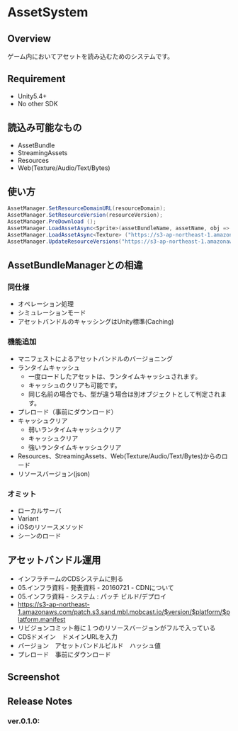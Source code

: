 AssetSystem
===

## Overview

ゲーム内においてアセットを読み込むためのシステムです。



## Requirement

* Unity5.4+
* No other SDK



## 読込み可能なもの

* AssetBundle
* StreamingAssets
* Resources
* Web(Texture/Audio/Text/Bytes)



## 使い方

```cs
AssetManager.SetResourceDomainURL(resourceDomain);
AssetManager.SetResourceVersion(resourceVersion);
AssetManager.PreDownload ();
AssetManager.LoadAssetAsync<Sprite>(assetBundleName, assetName, obj => image.sprite = obj);
AssetManager.LoadAssetAsync<Texture> ("https://s3-ap-northeast-1.amazonaws.com/patch.s3.sand.mbl.mobcast.io/image/shop/order/BNR_order_0000.png", img => rawimage.texture = img);
AssetManager.UpdateResourceVersions("https://s3-ap-northeast-1.amazonaws.com/patch.s3.sand.mbl.mobcast.io/deploy/history.json");
```

## AssetBundleManagerとの相違

### 同仕様
* オペレーション処理
* シミュレーションモード
* アセットバンドルのキャッシングはUnity標準(Caching)

### 機能追加
* マニフェストによるアセットバンドルのバージョニング
* ランタイムキャッシュ
    * 一度ロードしたアセットは、ランタイムキャッシュされます。
    * キャッシュのクリアも可能です。
    * 同じ名前の場合でも、型が違う場合は別オブジェクトとして判定されます。
* プレロード（事前にダウンロード）
* キャッシュクリア
    * 弱いランタイムキャッシュクリア
    * キャッシュクリア
    * 強いランタイムキャッシュクリア
* Resources、StreamingAssets、Web(Texture/Audio/Text/Bytes)からのロード
* リソースバージョン(json)

### オミット
* ローカルサーバ
* Variant
* iOSのリソースメソッド
* シーンのロード

## アセットバンドル運用
* インフラチームのCDSシステムに則る
* 05.インフラ資料 - 発表資料 - 20160721 - CDNについて
* 05.インフラ資料 - システム : パッチ ビルド/デプロイ
* https://s3-ap-northeast-1.amazonaws.com/patch.s3.sand.mbl.mobcast.io/$version/$platform/$platform.manifest
* リビジョンコミット毎に１つのリソースバージョンがフルで入っている
* CDSドメイン　ドメインURLを入力
* バージョン　アセットバンドルビルド　ハッシュ値
* プレロード　事前にダウンロード




## Screenshot




## Release Notes

### ver.0.1.0:

